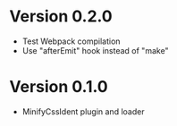 # Version 0.2.0
- Test Webpack compilation
- Use "afterEmit" hook instead of "make"

# Version 0.1.0
- MinifyCssIdent plugin and loader

